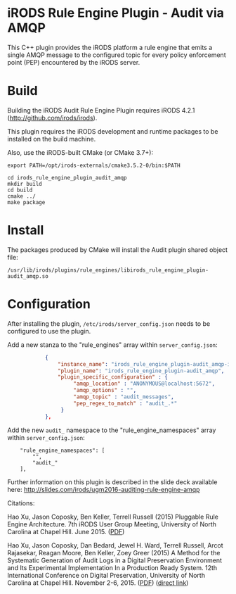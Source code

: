 # iRODS Rule Engine Plugin - Audit via AMQP

This C++ plugin provides the iRODS platform a rule engine that emits a single AMQP message to the configured topic for every policy enforcement point (PEP) encountered by the iRODS server.

# Build

Building the iRODS Audit Rule Engine Plugin requires iRODS 4.2.1 (http://github.com/irods/irods).

This plugin requires the iRODS development and runtime packages to be installed on the build machine.

Also, use the iRODS-built CMake (or CMake 3.7+):

```
export PATH=/opt/irods-externals/cmake3.5.2-0/bin:$PATH
```

```
cd irods_rule_engine_plugin_audit_amqp
mkdir build
cd build
cmake ../
make package
```

# Install

The packages produced by CMake will install the Audit plugin shared object file:

`/usr/lib/irods/plugins/rule_engines/libirods_rule_engine_plugin-audit_amqp.so`

# Configuration

After installing the plugin, `/etc/irods/server_config.json` needs to be configured to use the plugin.

Add a new stanza to the "rule_engines" array within `server_config.json`:

```json
            {
                "instance_name": "irods_rule_engine_plugin-audit_amqp-instance",
                "plugin_name": "irods_rule_engine_plugin-audit_amqp",
                "plugin_specific_configuration" : {
                     "amqp_location" : "ANONYMOUS@localhost:5672",
                     "amqp_options" : "",
                     "amqp_topic" : "audit_messages",
                     "pep_regex_to_match" : "audit_.*"
                 }
            },
```

Add the new `audit_` namespace to the "rule_engine_namespaces" array within `server_config.json`:

```
    "rule_engine_namespaces": [
        "", 
        "audit_"
    ], 
```

Further information on this plugin is described in the slide deck available here: http://slides.com/irods/ugm2016-auditing-rule-engine-amqp

Citations:

Hao Xu, Jason Coposky, Ben Keller, Terrell Russell (2015) Pluggable Rule Engine Architecture. 7th iRODS User Group Meeting, University of North Carolina at Chapel Hill. June 2015. ([PDF](https://irods.org/uploads/2015/01/xu2015-pluggable_rule_engine.pdf))

Hao Xu, Jason Coposky, Dan Bedard, Jewel H. Ward, Terrell Russell, Arcot Rajasekar, Reagan Moore, Ben Keller, Zoey Greer (2015) A Method for the Systematic Generation of Audit Logs in a Digital Preservation Environment and Its Experimental Implementation In a Production Ready System. 12th International Conference on Digital Preservation, University of North Carolina at Chapel Hill. November 2-6, 2015. ([PDF](https://irods.org/uploads/2015/01/xu2015_ipres-preservation_audit_logs_production.pdf)) ([direct link](https://phaidra.univie.ac.at/detail_object/o:429566)) 
